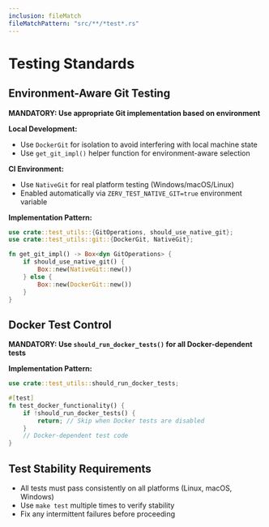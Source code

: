 ```yaml
---
inclusion: fileMatch
fileMatchPattern: "src/**/*test*.rs"
---
```


# Testing Standards

## Environment-Aware Git Testing

**MANDATORY: Use appropriate Git implementation based on environment**

**Local Development:**

- Use `DockerGit` for isolation to avoid interfering with local machine state
- Use `get_git_impl()` helper function for environment-aware selection

**CI Environment:**

- Use `NativeGit` for real platform testing (Windows/macOS/Linux)
- Enabled automatically via `ZERV_TEST_NATIVE_GIT=true` environment variable

**Implementation Pattern:**

```rust
use crate::test_utils::{GitOperations, should_use_native_git};
use crate::test_utils::git::{DockerGit, NativeGit};

fn get_git_impl() -> Box<dyn GitOperations> {
    if should_use_native_git() {
        Box::new(NativeGit::new())
    } else {
        Box::new(DockerGit::new())
    }
}
```

## Docker Test Control

**MANDATORY: Use `should_run_docker_tests()` for all Docker-dependent tests**

**Implementation Pattern:**

```rust
use crate::test_utils::should_run_docker_tests;

#[test]
fn test_docker_functionality() {
    if !should_run_docker_tests() {
        return; // Skip when Docker tests are disabled
    }
    // Docker-dependent test code
}
```

## Test Stability Requirements

- All tests must pass consistently on all platforms (Linux, macOS, Windows)
- Use `make test` multiple times to verify stability
- Fix any intermittent failures before proceeding
